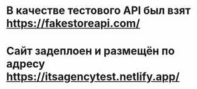 # В качестве тестового API был взят https://fakestoreapi.com/
# Сайт задеплоен и размещён по адресу https://itsagencytest.netlify.app/